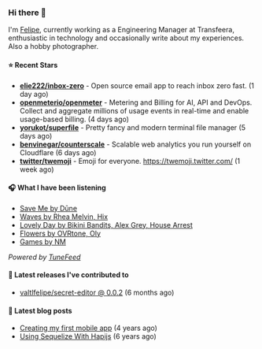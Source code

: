 ### Hi there 👋

I'm [Felipe](https://felipevm.com), currently working as a Engineering Manager at Transfeera, enthusiastic in technology and occasionally write about my experiences. Also a hobby photographer.

#### ⭐ Recent Stars
- **[elie222/inbox-zero](https://github.com/elie222/inbox-zero)** - Open source email app to reach inbox zero fast. (1 day ago)
- **[openmeterio/openmeter](https://github.com/openmeterio/openmeter)** - Metering and Billing for AI, API and DevOps. Collect and aggregate millions of usage events in real-time and enable usage-based billing. (4 days ago)
- **[yorukot/superfile](https://github.com/yorukot/superfile)** - Pretty fancy and modern terminal file manager (5 days ago)
- **[benvinegar/counterscale](https://github.com/benvinegar/counterscale)** - Scalable web analytics you run yourself on Cloudflare (6 days ago)
- **[twitter/twemoji](https://github.com/twitter/twemoji)** - Emoji for everyone. https://twemoji.twitter.com/ (1 week ago)

#### 🎧 What I have been listening
- [Save Me by Dūne](https://open.spotify.com/track/3WuCtioRgRisEqZLS6hyy2)
- [Waves by Rhea Melvin, Hix](https://open.spotify.com/track/3aWwb5mn1nfPCpOfl8fFMh)
- [Lovely Day by Bikini Bandits, Alex Grey, House Arrest](https://open.spotify.com/track/3X5D61fZAzuaGNGAsmDW4N)
- [Flowers by OVRtone, Oly](https://open.spotify.com/track/587E1PYLo5qtJzR5XfoHJ3)
- [Games by NM](https://open.spotify.com/track/3NQBnmz3PjBcZt4Cr3A5vT)

_Powered by [TuneFeed](https://tunefeed.app?ref=valtlfelipe-gh-profile)_ 

#### 🚀 Latest releases I've contributed to


- [valtlfelipe/secret-editor @ 0.0.2](https://github.com/valtlfelipe/secret-editor/releases/tag/0.0.2) (6 months ago)

#### 📄 Latest blog posts
- [Creating my first mobile app](https://felipevm.com/posts/creating-my-first-mobile-app/) (4 years ago)
- [Using Sequelize With Hapijs](https://felipevm.com/posts/using-sequelize-with-hapijs/) (6 years ago)
